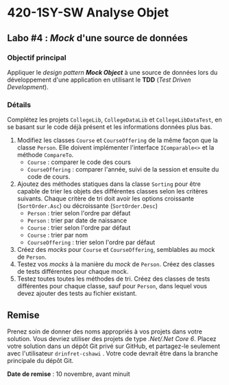 # 420-1SY-SW Analyse Objet

## Labo #4 : *Mock* d'une source de données

### Objectif principal

Appliquer le *design pattern* ***Mock Object*** à une source de données lors du
développement d'une application en utilisant le **TDD** (*Test Driven
Development*).

### Détails

Complétez les projets `CollegeLib`, `CollegeDataLib` et `CollegeLibDataTest`, en
se basant sur le code déjà présent et les informations données plus bas.

1. Modifiez les classes `Course` et `CourseOffering` de la même
   façon que la classe `Person`. Elle doivent implémenter
   l'interface `IComparable<>` et la méthode `CompareTo`.
    - `Course` : comparer le code des cours
    - `CourseOffering` : comparer l'année, suivi de la session et ensuite du
      code de cours.
2. Ajoutez des méthodes statiques dans la classe `Sorting` pour être capable de
   trier les objets des différentes classes selon les critères suivants. Chaque
   critère de tri doit avoir les options croissante (`SortOrder.Asc`) ou
   décroissante (`SortOrder.Desc`)
    - `Person` : trier selon l'ordre par défaut
    - `Person` : trier par date de naissance
    - `Course` : trier selon l'ordre par défaut
    - `Course` : trier par nom
    - `CourseOffering` : trier selon l'ordre par défaut
3. Créez des *mocks* pour `Course` et `CourseOffering`, semblables
   au mock de `Person`.
4. Testez vos *mocks* à la manière du *mock* de `Person`. Créez des classes de
   tests différentes pour chaque mock.
5. Testez toutes toutes les méthodes de tri. Créez des classes de tests
   différentes pour chaque classe, sauf pour `Person`, dans lequel vous devez
   ajouter des tests au fichier existant.

## Remise

Prenez soin de donner des noms appropriés à vos projets dans votre solution.
Vous devriez utiliser des projets de type *.Net/.Net Core 6*. Placez votre
solution dans un dépôt Git privé sur GitHub, et partagez-le seulement avec
l'utilisateur `drinfret-cshawi` . Votre code devrait être dans la branche
principale du dépôt Git.

**Date de remise** : 10 novembre, avant minuit